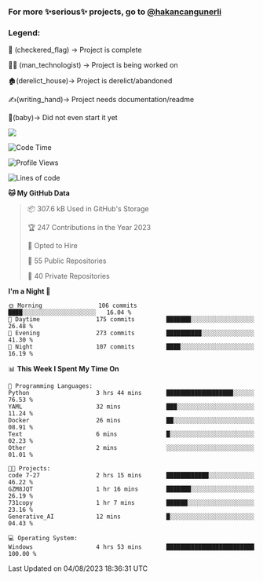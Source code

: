 ### For more ✨serious✨ projects, go to [@hakancangunerli](https://github.com/hakancangunerli)


### Legend:


🏁 (checkered_flag) -> Project is complete

👨‍💻 (man_technologist)   -> Project is being worked on

🏚️(derelict_house)-> Project is derelict/abandoned

✍️(writing_hand)-> Project needs documentation/readme

👶(baby)-> Did not even start it yet

![](https://github-readme-stats.vercel.app/api/top-langs/?username=hakancangunerli&layout=compact&hide=tex,html,shell,CSS,Ruby,Makefile,EmberScript,MATLAB,C&langs_count=6&exclude_repo=2015-csharp,gt_code,gsu_code,uga_code,uga_robotics)

<!--START_SECTION:waka-->
![Code Time](http://img.shields.io/badge/Code%20Time-484%20hrs%2046%20mins-blue)

![Profile Views](http://img.shields.io/badge/Profile%20Views-35-blue)

![Lines of code](https://img.shields.io/badge/From%20Hello%20World%20I%27ve%20Written-3.1%20million%20lines%20of%20code-blue)

**🐱 My GitHub Data** 

> 📦 307.6 kB Used in GitHub's Storage 
 > 
> 🏆 247 Contributions in the Year 2023
 > 
> 💼 Opted to Hire
 > 
> 📜 55 Public Repositories 
 > 
> 🔑 40 Private Repositories 
 > 
**I'm a Night 🦉** 

```text
🌞 Morning                106 commits         ████░░░░░░░░░░░░░░░░░░░░░   16.04 % 
🌆 Daytime                175 commits         ███████░░░░░░░░░░░░░░░░░░   26.48 % 
🌃 Evening                273 commits         ██████████░░░░░░░░░░░░░░░   41.30 % 
🌙 Night                  107 commits         ████░░░░░░░░░░░░░░░░░░░░░   16.19 % 
```


📊 **This Week I Spent My Time On** 

```text
💬 Programming Languages: 
Python                   3 hrs 44 mins       ███████████████████░░░░░░   76.53 % 
YAML                     32 mins             ███░░░░░░░░░░░░░░░░░░░░░░   11.24 % 
Docker                   26 mins             ██░░░░░░░░░░░░░░░░░░░░░░░   08.91 % 
Text                     6 mins              █░░░░░░░░░░░░░░░░░░░░░░░░   02.23 % 
Other                    2 mins              ░░░░░░░░░░░░░░░░░░░░░░░░░   01.01 % 

🐱‍💻 Projects: 
code 7-27                2 hrs 15 mins       ████████████░░░░░░░░░░░░░   46.22 % 
GZM8JQT                  1 hr 16 mins        ███████░░░░░░░░░░░░░░░░░░   26.19 % 
731copy                  1 hr 7 mins         ██████░░░░░░░░░░░░░░░░░░░   23.16 % 
Generative_AI            12 mins             █░░░░░░░░░░░░░░░░░░░░░░░░   04.43 % 

💻 Operating System: 
Windows                  4 hrs 53 mins       █████████████████████████   100.00 % 
```


 Last Updated on 04/08/2023 18:36:31 UTC
<!--END_SECTION:waka-->


